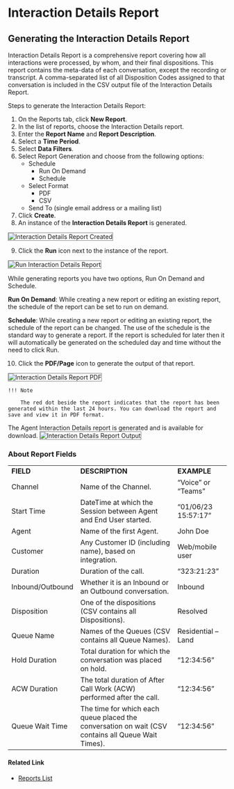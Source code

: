 # Interaction Details Report

## Generating the Interaction Details Report

Interaction Details Report is a comprehensive report covering how all interactions were processed, by whom, and their final dispositions. This report contains the meta-data of each conversation, except the recording or transcript. A comma-separated list of all Disposition Codes assigned to that conversation is included in the CSV output file of the Interaction Details Report.

Steps to generate the Interaction Details Report:

1. On the Reports tab, click **New Report**.
2. In the list of reports, choose the Interaction Details report.
3. Enter the **Report Name** and **Report Description**.
4. Select a **Time Period**.
5. Select **Data Filters**.
6. Select Report Generation and choose from the following options:
    * Schedule
        * Run On Demand
        * Schedule
    * Select Format
        * PDF
        * CSV
    * Send To (single email address or a mailing list)
7. Click **Create**.
8. An instance of the **Interaction Details Report** is generated.
<img src="../images/interaction-details-report-generated.png" alt="Interaction Details Report Created" title="Interaction Details Report Created" style="border: 1px solid gray; zoom:100%;">

9. Click the **Run** icon next to the instance of the report.
<img src="../images/run-interaction-details-report.png" alt="Run Interaction Details Report" title="Run Interaction Details Report" style="border: 1px solid gray; zoom:100%;">

While generating reports you have two options, Run On Demand and Schedule.

**Run On Demand**: While creating a new report or editing an existing report, the schedule of the report can be set to run on demand.

**Schedule**: While creating a new report or editing an existing report, the schedule of the report can be changed. The use of the schedule is the standard way to generate a report. If the report is scheduled for later then it will automatically be generated on the scheduled day and time without the need to click Run.

10. Click the **PDF/Page** icon to generate the output of that report.
<img src="../images/pdf-interaction-details-report.png" alt="Interaction Details Report PDF" title="Interaction Details Report PDF" style="border: 1px solid gray; zoom:100%;">

    !!! Note

        The red dot beside the report indicates that the report has been generated within the last 24 hours. You can download the report and save and view it in PDF format.

The Agent Interaction Details report is generated and is available for download.
<img src="../images/interaction-details-report-output.png" alt="Interaction Details Report Output" title="Interaction Details Report Output" style="border: 1px solid gray; zoom:100%;">

### About Report Fields

<table>
  <tr>
   <td><strong>FIELD</strong>
   </td>
   <td><strong>DESCRIPTION</strong>
   </td>
   <td><strong>EXAMPLE</strong>
   </td>
  </tr>
  <tr>
   <td>Channel
   </td>
   <td>Name of the Channel.
   </td>
   <td>“Voice” or “Teams”
   </td>
  </tr>
  <tr>
   <td>Start Time
   </td>
   <td>DateTime at which the Session between Agent and End User started.
   </td>
   <td>“01/06/23 15:57:17”
   </td>
  </tr>
  <tr>
   <td>Agent
   </td>
   <td>Name of the first Agent.
   </td>
   <td>John Doe
   </td>
  </tr>
  <tr>
   <td>Customer
   </td>
   <td>Any Customer ID (including name), based on integration.
   </td>
   <td>Web/mobile user
   </td>
  </tr>
  <tr>
   <td>Duration
   </td>
   <td>Duration of the call.
   </td>
   <td>“323:21:23”
   </td>
  </tr>
  <tr>
   <td>Inbound/Outbound
   </td>
   <td>Whether it is an Inbound or an Outbound conversation.
   </td>
   <td>Inbound
   </td>
  </tr>
  <tr>
   <td>Disposition
   </td>
   <td>One of the dispositions (CSV contains all Dispositions).
   </td>
   <td>Resolved
   </td>
  </tr>
  <tr>
   <td>Queue Name
   </td>
   <td>Names of the Queues (CSV contains all Queue Names).
   </td>
   <td>Residential – Land
   </td>
  </tr>
  <tr>
   <td>Hold Duration
   </td>
   <td>Total duration for which the conversation was placed on hold.
   </td>
   <td>“12:34:56”
   </td>
  </tr>
  <tr>
   <td>ACW Duration
   </td>
   <td>The total duration of After Call Work (ACW) performed after the call.
   </td>
   <td>“12:34:56”
   </td>
  </tr>
  <tr>
   <td>Queue Wait Time
   </td>
   <td>The time for which each queue placed the conversation on wait (CSV contains all Queue Wait Times).
   </td>
   <td>“12:34:56”
   </td>
  </tr>
</table>

#### Related Link

* [Reports List](../reports/reports-list.md)